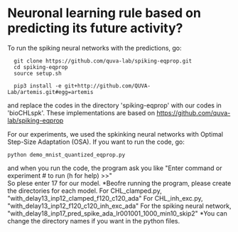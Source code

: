 # Neuronal learning rule based on predicting its future activity?

To run the spiking neural networks with the predictions, go:
```
  git clone https://github.com/quva-lab/spiking-eqprop.git
  cd spiking-eqprop
  source setup.sh

  pip3 install -e git+http://github.com/QUVA-Lab/artemis.git#egg=artemis 
```
and replace the codes in the directory 'spiking-eqprop' with our codes in 'bioCHLspk'.
These implementations are based on https://github.com/quva-lab/spiking-eqprop 

For our experiments, we used the spkinking neural networks with Optimal Step-Size Adaptation
(OSA). If you want to run the code, go:
```
python demo_mnist_quantized_eqprop.py 

```
and when you run the code, the program ask you like "Enter command or experiment # to run (h for help) >>"  
So plese enter 17 for our model.
*Beofre running the program, please create the directories for each model. 
 For CHL_clamped.py, "with_delay13_inp12_clamped_f120_c120_ada"
 For CHL_inh_exc.py, "with_delay13_inp12_f120_c120_inh_exc_ada"
 For the spiking neural network, "with_delay18_inp17_pred_spike_ada_lr001001_1000_min10_skip2"
 *You can change the directory names if you want in the python files.

